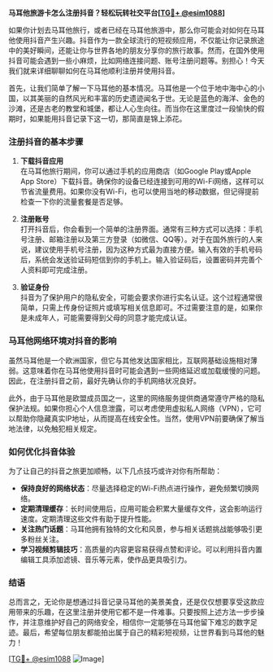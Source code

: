 **马耳他旅游卡怎么注册抖音？轻松玩转社交平台[[TG💪+ @esim1088](https://t.me/s/esim1088)]**

如果你计划去马耳他旅行，或者已经在马耳他旅游中，那么你可能会对如何在马耳他使用抖音产生兴趣。抖音作为一款全球流行的短视频应用，不仅能让你记录旅途中的美好瞬间，还能让你与世界各地的朋友分享你的旅行故事。然而，在国外使用抖音可能会遇到一些小麻烦，比如网络连接问题、账号注册问题等。别担心！今天我们就来详细聊聊如何在马耳他顺利注册并使用抖音。

首先，让我们简单了解一下马耳他的基本情况。马耳他是一个位于地中海中心的小国，以其美丽的自然风光和丰富的历史遗迹闻名于世。无论是蓝色的海洋、金色的沙滩，还是古老的教堂和城堡，都让人心生向往。而当你在这里度过一段愉快的假期时，如果能用抖音记录下这一切，那简直是锦上添花。

### 注册抖音的基本步骤

1. **下载抖音应用**  
   在马耳他旅行期间，你可以通过手机的应用商店（如Google Play或Apple App Store）下载抖音。确保你的设备已经连接到可用的Wi-Fi网络，这样可以节省流量费用。如果你没有Wi-Fi，也可以使用当地的移动数据，但记得提前检查一下你的流量套餐是否足够。

2. **注册账号**  
   打开抖音后，你会看到一个简单的注册界面。通常有三种方式可以选择：手机号注册、邮箱注册以及第三方登录（如微信、QQ等）。对于在国外旅行的人来说，建议使用手机号注册，因为这种方式最为直接方便。输入有效的手机号码后，系统会发送验证码短信到你的手机上。输入验证码后，设置密码并完善个人资料即可完成注册。

3. **验证身份**  
   抖音为了保护用户的隐私安全，可能会要求你进行实名认证。这个过程通常很简单，只需上传身份证照片或填写相关信息即可。不过需要注意的是，如果你是未成年人，可能需要得到父母的同意才能完成认证。

### 马耳他网络环境对抖音的影响

虽然马耳他是一个欧洲国家，但它与其他发达国家相比，互联网基础设施相对薄弱。这意味着你在马耳他使用抖音时可能会遇到一些网络延迟或加载缓慢的问题。因此，在注册抖音之前，最好先确认你的手机网络状况良好。

此外，由于马耳他是欧盟成员国之一，这里的网络服务提供商通常遵守严格的隐私保护法规。如果你担心个人信息泄露，可以考虑使用虚拟私人网络（VPN），它可以帮助你隐藏真实IP地址，从而提高在线安全性。当然，使用VPN前要确保了解当地法律，以免触犯相关规定。

### 如何优化抖音体验

为了让自己的抖音之旅更加顺畅，以下几点技巧或许对你有所帮助：

- **保持良好的网络状态**：尽量选择稳定的Wi-Fi热点进行操作，避免频繁切换网络。
- **定期清理缓存**：长时间使用后，应用可能会积累大量缓存文件，这会影响运行速度。定期清理这些文件有助于提升性能。
- **关注热门话题**：马耳他拥有独特的文化和风景，参与相关话题挑战能够吸引更多粉丝关注。
- **学习视频剪辑技巧**：高质量的内容更容易获得点赞和评论。可以利用抖音内置编辑工具添加滤镜、音乐等元素，使作品更具吸引力。

### 结语

总而言之，无论你是想通过抖音记录马耳他的美景美食，还是仅仅想要享受这款应用带来的乐趣，在这里注册并使用它都不是一件难事。只要按照上述方法一步步操作，并注意维护好自己的网络安全，相信你一定能够在马耳他留下难忘的数字足迹。最后，希望每位朋友都能拍出属于自己的精彩短视频，让世界看到马耳他的魅力！

[[TG💪+ @esim1088](https://t.me/s/esim1088) ![Image](https://i.postimg.cc/4NQfJmqS/Snipaste-2025-05-13-00-14-12.png)]
